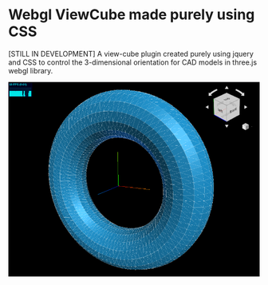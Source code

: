 # Webgl ViewCube made purely using CSS
[STILL IN DEVELOPMENT] A view-cube plugin created purely using jquery and CSS to control the 3-dimensional orientation for CAD models in three.js webgl library.

![view-cube-webgl](https://raw.githubusercontent.com/tankvn/view-cube-webgl/master/view-cube.png "view-cube-webgl")
